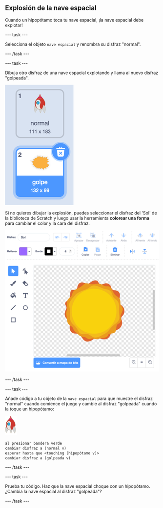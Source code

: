 ## Explosión de la nave espacial

Cuando un hipopótamo toca tu nave espacial, ¡la nave espacial debe explotar!

--- task ---

Selecciona el objeto `nave espacial` y renombra su disfraz "normal".

--- /task ---

--- task ---

Dibuja otro disfraz de una nave espacial explotando y llama al nuevo disfraz "golpeada".

![captura de pantalla](images/invaders-spaceship-costumes.png)

Si no quieres dibujar la explosión, puedes seleccionar el disfraz del 'Sol' de la biblioteca de Scratch y luego usar la herramienta **colorear una forma** para cambiar el color y la cara del disfraz.

![captura de pantalla](images/invaders-sun.png)

--- /task ---

--- task ---

Añade código a tu objeto de la `nave espacial` para que muestre el disfraz "normal" cuando comience el juego y cambie al disfraz "golpeada" cuando la toque un hipopótamo:

![objeto de un cohete](images/rocket-sprite.png)

```blocks3
al presionar bandera verde
cambiar disfraz a (normal v)
esperar hasta que <touching (hipopótamo v)>
cambiar disfraz a (golpeada v)
```

--- /task ---

--- task ---

Prueba tu código. Haz que la nave espacial choque con un hipopótamo. ¿Cambia la nave espacial al disfraz "golpeada"?

--- /task ---